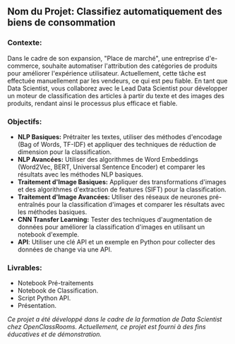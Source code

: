 ## Nom du Projet: Classifiez automatiquement des biens de consommation

### Contexte:
Dans le cadre de son expansion, "Place de marché", une entreprise d'e-commerce, souhaite automatiser l'attribution 
des catégories de produits pour améliorer l'expérience utilisateur. Actuellement, cette tâche est effectuée manuellement
par les vendeurs, ce qui est peu fiable. En tant que Data Scientist, vous collaborez avec le Lead Data Scientist pour 
développer un moteur de classification des articles à partir du texte et des images des produits, rendant ainsi 
le processus plus efficace et fiable.

### Objectifs:
- **NLP Basiques:** Prétraiter les textes, utiliser des méthodes d'encodage (Bag of Words, TF-IDF) et appliquer des techniques de réduction de dimension pour la classification.
- **NLP Avancées:** Utiliser des algorithmes de Word Embeddings (Word2Vec, BERT, Universal Sentence Encoder) et comparer les résultats avec les méthodes NLP basiques.
- **Traitement d'Image Basiques:** Appliquer des transformations d'images et des algorithmes d'extraction de features (SIFT) pour la classification.
- **Traitement d'Image Avancées:** Utiliser des réseaux de neurones pré-entraînés pour la classification d'images et comparer les résultats avec les méthodes basiques.
- **CNN Transfer Learning:** Tester des techniques d'augmentation de données pour améliorer la classification d'images en utilisant un notebook d'exemple.
- **API**: Utiliser une clé API et un exemple en Python pour collecter des données de change via une API.

### Livrables:

- Notebook Pré-traitements
- Notebook de Classification.
- Script Python API.
- Présentation.  

*Ce projet a été développé dans le cadre de la formation de Data Scientist chez OpenClassRooms. Actuellement, ce projet est fourni à des fins éducatives et de démonstration.*